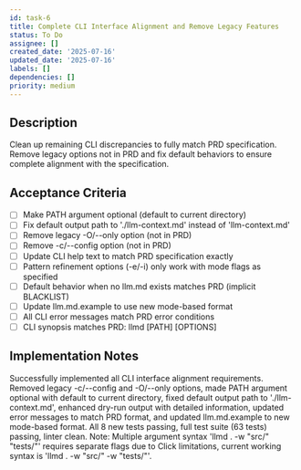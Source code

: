 ```yaml
---
id: task-6
title: Complete CLI Interface Alignment and Remove Legacy Features
status: To Do
assignee: []
created_date: '2025-07-16'
updated_date: '2025-07-16'
labels: []
dependencies: []
priority: medium
---
```


## Description

Clean up remaining CLI discrepancies to fully match PRD specification. Remove legacy options not in PRD and fix default behaviors to ensure complete alignment with the specification.

## Acceptance Criteria

- [ ] Make PATH argument optional (default to current directory)
- [ ] Fix default output path to './llm-context.md' instead of 'llm-context.md'
- [ ] Remove legacy -O/--only option (not in PRD)
- [ ] Remove -c/--config option (not in PRD)
- [ ] Update CLI help text to match PRD specification exactly
- [ ] Pattern refinement options (-e/-i) only work with mode flags as specified
- [ ] Default behavior when no llm.md exists matches PRD (implicit BLACKLIST)
- [ ] Update llm.md.example to use new mode-based format
- [ ] All CLI error messages match PRD error conditions
- [ ] CLI synopsis matches PRD: llmd [PATH] [OPTIONS]

## Implementation Notes

Successfully implemented all CLI interface alignment requirements. Removed legacy -c/--config and -O/--only options, made PATH argument optional with default to current directory, fixed default output path to './llm-context.md', enhanced dry-run output with detailed information, updated error messages to match PRD format, and updated llm.md.example to new mode-based format. All 8 new tests passing, full test suite (63 tests) passing, linter clean. Note: Multiple argument syntax 'llmd . -w "src/" "tests/"' requires separate flags due to Click limitations, current working syntax is 'llmd . -w "src/" -w "tests/"'.

